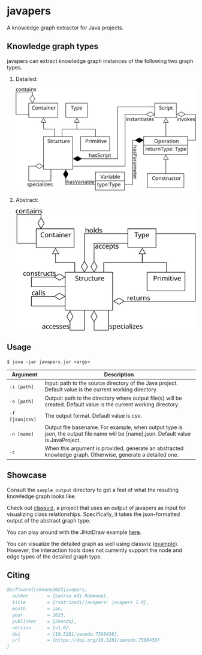 # javapers

A knowledge graph extractor for Java projects.

## Knowledge graph types

javapers can extract knowledge graph instances of the following two graph types.

1. Detailed:

   <img src="figures/detailed.svg" alt="Detailed graph type"/>

2. Abstract:

   <img src="figures/abstract.svg" alt="Abstract graph type"/>

## Usage

```shell
$ java -jar javapers.jar <args>
```

| Argument                        | Description                                                                                                                          |
|---------------------------------|--------------------------------------------------------------------------------------------------------------------------------------|
| `-i [path]`                     | Input: path to the source directory of the Java project. Default value is the current working directory.                             |
| `-o [path]`                     | Output: path to the directory where output file(s) will be created. Default value is the current working directory.                  |
| <code>-f [json&#124;csv]</code> | The output format. Default value is csv.                                                                                             |
| `-n [name]`                     | Output file basename. For example, when output type is json, the output file name will be [name].json. Default value is JavaProject. |
| `-c`                            | When this argument is provided, generate an abstracted knowledge graph. Otherwise, generate a detailed one.                          |

## Showcase

Consult the `sample_output` directory to get a feel of what the resulting knowledge graph looks like.

Check out [classviz](https://github.com/rsatrioadi/classviz), a project that uses an output of javapers as input for visualizing class relationships. Specifically, it takes the json-formatted output of the abstract graph type.

You can play around with the JHotDraw example [here](https://rsatrioadi.github.io/classviz/?p=jhotdraw_abstract).

You can visualize the detailed graph as well using classviz ([example](https://rsatrioadi.github.io/classviz/?p=strategy_detailed)). However, the interaction tools does not currently support the node and edge types of the detailed graph type.

## Citing

```bibtex
@software{rukmono2023javapers,
  author       = {Satrio Adi Rukmono},
  title        = {rsatrioadi/javapers: javapers 1.0},
  month        = jan,
  year         = 2023,
  publisher    = {Zenodo},
  version      = {v1.0},
  doi          = {10.5281/zenodo.7568438},
  url          = {https://doi.org/10.5281/zenodo.7568438}
}
```
